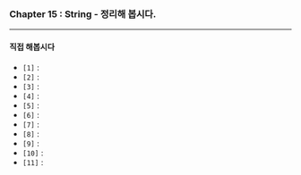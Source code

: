 
### Chapter 15 : String - 정리해 봅시다.

---

#### 직접 해봅시다

- `[1]` : 
- `[2]` : 
- `[3]` : 
- `[4]` : 
- `[5]` : 
- `[6]` : 
- `[7]` : 
- `[8]` : 
- `[9]` : 
- `[10]` : 
- `[11]` : 
